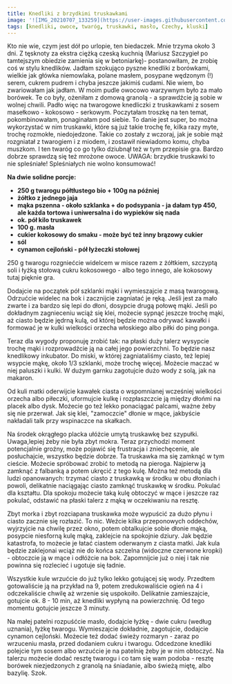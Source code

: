 ```yaml
---
title: Knedliki z brzydkimi truskawkami
image: '![IMG_20210707_133259](https://user-images.githubusercontent.com/87815121/128731583-ee8cc291-e926-4adf-ac85-7065768acaae.jpeg)'
tags: [knedliki, owoce, twaróg, truskawki, masło, Czechy, kluski]
---
```


Kto nie wie, czym jest dół po urlopie, ten biedaczek. Mnie trzyma około 3 dni. Z tęsknoty za ekstra ciężką czeską kuchnią (Mariusz Szczygieł 
po tamtejszym obiedzie zamienia się w betoniarkę)- postanowiłam, że zrobię coś w stylu knedlików. Jadłam szokująco pyszne knedliki z borówkami, 
wielkie jak główka niemowlaka, polane masłem, posypane wędzonym (!) serem, cukrem pudrem i chyba jeszcze jakimiś cudami. Nie wiem, bo zwariowałam jak jadłam. 
W moim pudle owocowo warzywnym było za mało borówek. Te co były, ożeniłam z domową granolą - a sprawdźcie ją sobie w wolnej chwili. Padło więc na twarogowe 
knedliczki z truskawkami z sosem masełkowo - kokosowo - serkowym. Poczytałam troszkę na ten temat, pokombinowałam, ponaginałam pod siebie. To danie jest super, 
bo można wykorzystać w nim truskawki, które są już takie trochę fe, kilka razy myte, trochę rozmokłe, niedojedzone. Takie co zostały z wczoraj, jak je sobie mąż rozgniatał 
z twarogiem i z miodem, i zostawił niewiadomo komu, chyba muszkom. I ten twaróg co go tylko dziubnął też w tym przepisie gra. Bardzo dobrze sprawdzą się też mrożone owoce.
UWAGA: brzydkie truskawki to nie spleśniałe! Spleśniałych nie wolno konsumować!

**Na dwie solidne porcje:**

- **250 g twarogu półtłustego bio + 100g na później**
- **żółtko z jednego jaja**
- **mąka pszenna - około szklanka + do podsypania - ja dałam typ 450, ale każda tortowa i uniwersalna i do wypieków się nada**
- **ok. pół kilo truskawek**
- **100 g. masła**
- **cukier kokosowy do smaku - może być też inny brązowy cukier**
- **sól**
- **cynamon cejloński - pół łyżeczki stołowej**


250 g twarogu rozgniećcie widelcem w misce razem z żółtkiem, szczyptą soli i łyżką stołową cukru kokosowego - albo tego innego, ale kokosowy 
tutaj pięknie gra. 

Dodajcie na początek pół szklanki mąki i wymieszajcie z masą twarogową. Odrzućcie widelec na bok i zacznijcie zagniatać je ręką. 
Jeśli jest za mało zwarte i za bardzo się lepi do dłoni, dosypcie drugą połowę mąki. Jeśli po dokładnym zagnieceniu wciąż się klei,
możecie sypnąć jeszcze trochę mąki, aż ciasto będzie jędrną kulą, od której będzie można odrywać kawałki i formować je w kulki wielkości orzecha włoskiego 
albo piłki do ping ponga. 

Teraz dla wygody proponuję zrobić tak: na płaski duży talerz wysypcie trochę mąki i rozprowadźcie ją na całej jego powierzchni. To będzie nasz knedlikowy inkubator. 
Do miski, w której zagniataliśmy ciasto, też lepiej wsypcie mąkę, około 1/3 szklanki, może trochę więcej. Możecie maczać w niej paluszki i kulki. W dużym garnku 
zagotujcie dużo wody z solą, jak na makaron.
 
Od kuli matki oderwijcie kawałek ciasta o wspomnianej wcześniej wielkości orzecha albo piłeczki, uformujcie kulkę i rozpłaszczcie ją między dłońmi na placek albo dysk. 
Możecie go też lekko ponaciągać palcami, ważne żeby się nie przerwał. Jak się klei, "zamoczcie" dłonie w mące, jakbyście nakładali talk przy wspinaczce na skałkach. 

Na środek okrągłego placka ułóżcie umytą truskawkę bez szypułki. Uwaga,lepiej żeby nie była zbyt mokra. Teraz przychodzi moment potencjalnie groźny, 
może pojawić się frustracja i zniechęcenie, ale posłuchajcie, wszystko będzie dobrze. Ta truskawka ma się zamknąć w tym cieście. Możecie spróbować zrobić to metodą 
na pieroga. Najpierw ją zamknąć z falbanką a potem ukręcić z tego kulę. Można też metodą dla ludzi opanowanych: trzymać ciasto z truskawką w środku w obu dłoniach
i powoli, delikatnie naciągając ciasto zamknąć truskawkę w środku. Pokulać dla kształtu. Dla spokoju możecie taką kulę obtoczyć w mące i jeszcze raz pokulać, 
odstawić na płaski talerz z mąką w oczekiwaniu na resztę.

Zbyt morka i zbyt rozciapana truskawka może wypuścić za dużo płynu i ciasto zacznie się rozłazić. To nic. Weźcie kilka przeponowych oddechów, wyjrzyjcie na chwilę przez okno, 
potem obtalkujcie sobie dłonie mąką, posypcie niesforną kulę mąką, zaklejcie na spokojnie dziury. Jak będzie katastrofa, to możecie je łatać ciastem oderwanym z ciasta matki. 
Jak kula będzie zaklejonai wciąż nie do końca szczelna (widoczne czerwone kropki) - obtoczcie ją w mące i odłóżcie na bok. Zapomnijcie już o niej i tak nie powinna 
się rozlecieć i ugotuje się ładnie. 

Wszystkie kule wrzućcie do już tylko lekko gotującej się wody. Przedtem gotowaliście ją na przykład na 9, potem zredukowaliście ogień na 4 i odczekaliście chwilę
aż wrzenie się uspokoiło. Delikatnie zamieszajcie, gotujcie ok. 8 - 10 min, aż knedliki wypłyną na powierzchnię. Od tego momentu gotujcie jeszcze 3 minuty. 

Na małej patelni rozpuśćcie masło, dodajcie łyżkę - dwie cukru (według uznania), łyżkę twarogu. Wymieszajcie dokładnie, zagotujcie, dodajcie cynamon 
cejloński. Możecie też dodać świeży rozmaryn - zaraz po wrzuceniu masła, przed dodaniem cukru i twarogu. Odcedzone knedliki polejcie tym sosem albo wrzućcie 
je na patelnię żeby je w nim obtoczyć. Na talerzu możecie dodać resztę twarogu i co tam się wam podoba -  resztę borówek niezjedzonych z granolą na śniadanie,
albo świeżą miętę, albo bazylię. Szok.

